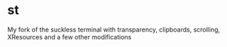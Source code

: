 # st
My fork of the suckless terminal with transparency, clipboards, scrolling, XResources and a few other modifications
